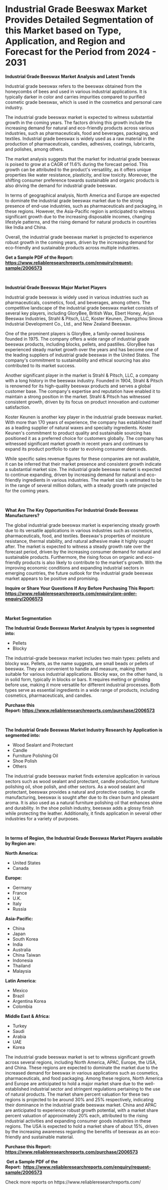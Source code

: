 <p><h1>Industrial Grade Beeswax Market Provides Detailed Segmentation of this Market based on Type, Application, and Region and Forecast for the Period from 2024 - 2031</h1></p><p><strong>Industrial Grade Beeswax Market Analysis and Latest Trends</strong></p>
<p><p>Industrial grade beeswax refers to the beeswax obtained from the honeycombs of bees and used in various industrial applications. It is typically darker in color and carries impurities compared to purified cosmetic grade beeswax, which is used in the cosmetics and personal care industry.</p><p>The industrial grade beeswax market is expected to witness substantial growth in the coming years. The factors driving this growth include the increasing demand for natural and eco-friendly products across various industries, such as pharmaceuticals, food and beverages, packaging, and textiles. Industrial grade beeswax is widely used as a raw material in the production of pharmaceuticals, candles, adhesives, coatings, lubricants, and polishes, among others.</p><p>The market analysis suggests that the market for industrial grade beeswax is poised to grow at a CAGR of 11.6% during the forecast period. This growth can be attributed to the product's versatility, as it offers unique properties like water resistance, plasticity, and low toxicity. Moreover, the shifting consumer preference towards sustainable and organic products is also driving the demand for industrial grade beeswax.</p><p>In terms of geographical analysis, North America and Europe are expected to dominate the industrial grade beeswax market due to the strong presence of end-use industries, such as pharmaceuticals and packaging, in these regions. However, the Asia-Pacific region is anticipated to witness significant growth due to the increasing disposable incomes, changing lifestyle patterns, and the rising demand for natural products in countries like India and China.</p><p>Overall, the industrial grade beeswax market is projected to experience robust growth in the coming years, driven by the increasing demand for eco-friendly and sustainable products across multiple industries.</p></p>
<p><strong>Get a Sample PDF of the Report:&nbsp; <a href="https://www.reliableresearchreports.com/enquiry/request-sample/2006573">https://www.reliableresearchreports.com/enquiry/request-sample/2006573</a></strong></p>
<p>&nbsp;</p>
<p><strong>Industrial Grade Beeswax Major Market Players</strong></p>
<p><p>Industrial grade beeswax is widely used in various industries such as pharmaceuticals, cosmetics, food, and beverages, among others. The competitive landscape of the industrial grade beeswax market consists of several key players, including GloryBee, British Wax, Ebert Honey, Arjun Beeswax Industries, Strahl & Pitsch, LLC, Koster Keunen, Zhengzhou Sinova Industrial Development Co., Ltd., and New Zealand Beeswax.</p><p>One of the prominent players is GloryBee, a family-owned business founded in 1975. The company offers a wide range of industrial grade beeswax products, including blocks, pellets, and pastilles. GloryBee has experienced steady market growth over the years and has become one of the leading suppliers of industrial grade beeswax in the United States. The company's commitment to sustainability and ethical sourcing has also contributed to its market success.</p><p>Another significant player in the market is Strahl & Pitsch, LLC, a company with a long history in the beeswax industry. Founded in 1904, Strahl & Pitsch is renowned for its high-quality beeswax products and serves a global customer base. The company's expertise and reputation have enabled it to maintain a strong position in the market. Strahl & Pitsch has witnessed consistent growth, driven by its focus on product innovation and customer satisfaction.</p><p>Koster Keunen is another key player in the industrial grade beeswax market. With more than 170 years of experience, the company has established itself as a leading supplier of natural waxes and specialty ingredients. Koster Keunen's commitment to product quality and sustainable sourcing has positioned it as a preferred choice for customers globally. The company has witnessed significant market growth in recent years and continues to expand its product portfolio to cater to evolving consumer demands.</p><p>While specific sales revenue figures for these companies are not available, it can be inferred that their market presence and consistent growth indicate a substantial market size. The industrial grade beeswax market is expected to continue expanding, driven by increasing demand for natural and eco-friendly ingredients in various industries. The market size is estimated to be in the range of several million dollars, with a steady growth rate projected for the coming years.</p></p>
<p>&nbsp;</p>
<p><strong>What Are The Key Opportunities For Industrial Grade Beeswax Manufacturers?</strong></p>
<p><p>The global industrial grade beeswax market is experiencing steady growth due to its versatile applications in various industries such as cosmetics, pharmaceuticals, food, and textiles. Beeswax's properties of moisture resistance, thermal stability, and natural adhesive make it highly sought after. The market is expected to witness a steady growth rate over the forecast period, driven by the increasing consumer demand for natural and sustainable products. Furthermore, the rising focus on organic and eco-friendly products is also likely to contribute to the market's growth. With the improving economic conditions and expanding industrial sectors in emerging countries, the future outlook for the industrial grade beeswax market appears to be positive and promising.</p></p>
<p><strong>Inquire or Share Your Questions If Any Before Purchasing This Report: <a href="https://www.reliableresearchreports.com/enquiry/pre-order-enquiry/2006573">https://www.reliableresearchreports.com/enquiry/pre-order-enquiry/2006573</a></strong></p>
<p>&nbsp;</p>
<p><strong>Market Segmentation</strong></p>
<p><strong>The Industrial Grade Beeswax Market Analysis by types is segmented into:</strong></p>
<p><ul><li>Pellets</li><li>Blocky</li></ul></p>
<p><p>The industrial-grade beeswax market includes two main types: pellets and blocky wax. Pellets, as the name suggests, are small beads or pellets of beeswax. They are convenient to handle and measure, making them suitable for various industrial applications. Blocky wax, on the other hand, is in solid form, typically in blocks or bars. It requires melting or grinding before use, making it more versatile for different industrial processes. Both types serve as essential ingredients in a wide range of products, including cosmetics, pharmaceuticals, and candles.</p></p>
<p><strong>Purchase this Report:&nbsp;<a href="https://www.reliableresearchreports.com/purchase/2006573">https://www.reliableresearchreports.com/purchase/2006573</a></strong></p>
<p>&nbsp;</p>
<p><strong>The Industrial Grade Beeswax Market Industry Research by Application is segmented into:</strong></p>
<p><ul><li>Wood Sealant and Protectant</li><li>Candle</li><li>Furniture Polishing Oil</li><li>Shoe Polish</li><li>Others</li></ul></p>
<p><p>The industrial grade beeswax market finds extensive application in various sectors such as wood sealant and protectant, candle production, furniture polishing oil, shoe polish, and other sectors. As a wood sealant and protectant, beeswax provides a natural and protective coating. In candle manufacturing, beeswax is sought after due to its clean burn and pleasant aroma. It is also used as a natural furniture polishing oil that enhances shine and durability. In the shoe polish industry, beeswax adds a glossy finish while protecting the leather. Additionally, it finds application in several other industries for a variety of purposes.</p></p>
<p>&nbsp;</p>
<p><strong>In terms of Region, the Industrial Grade Beeswax Market Players available by Region are:</strong></p>
<p>
    <p> <strong> North America: </strong>
        <ul>
            <li>United States</li>
            <li>Canada</li>
        </ul>
        </p> 
    <p> <strong> Europe: </strong>
        <ul>
            <li>Germany</li>
            <li>France</li>
            <li>U.K.</li>
            <li>Italy</li>
            <li>Russia</li>
        </ul>
        </p> 
    <p> <strong> Asia-Pacific: </strong>
        <ul>
            <li>China</li>
            <li>Japan</li>
            <li>South Korea</li>
            <li>India</li>
            <li>Australia</li>
            <li>China Taiwan</li>
            <li>Indonesia</li>
            <li>Thailand</li>
            <li>Malaysia</li>
        </ul>
        </p> 
    <p> <strong> Latin America: </strong>
        <ul>
            <li>Mexico</li>
            <li>Brazil</li>
            <li>Argentina Korea</li>
            <li>Colombia</li>
        </ul>
        </p> 
    <p> <strong> Middle East & Africa: </strong>
        <ul>
            <li>Turkey</li>
            <li>Saudi</li>
            <li>Arabia</li>
            <li>UAE</li>
            <li>Korea</li>
        </ul>
    </p>
    </p>
<p><p>The industrial grade beeswax market is set to witness significant growth across several regions, including North America, APAC, Europe, the USA, and China. These regions are expected to dominate the market due to the increased demand for beeswax in various applications such as cosmetics, pharmaceuticals, and food packaging. Among these regions, North America and Europe are anticipated to hold a major market share due to the well-established industrial sector and stringent regulations pertaining to the use of natural products. The market share percent valuation for these two regions is projected to be around 30% and 25% respectively, indicating their dominance in the industrial grade beeswax market. China and APAC are anticipated to experience robust growth potential, with a market share percent valuation of approximately 20% each, attributed to the rising industrial activities and expanding consumer goods industries in these regions. The USA is expected to hold a market share of about 15%, driven by the increasing awareness regarding the benefits of beeswax as an eco-friendly and sustainable material.</p></p>
<p><strong>Purchase this Report: <a href="https://www.reliableresearchreports.com/purchase/2006573">https://www.reliableresearchreports.com/purchase/2006573</a></strong></p>
<p>&nbsp;<strong>Get a Sample PDF of the Report:&nbsp;&nbsp;<a href="https://www.reliableresearchreports.com/enquiry/request-sample/2006573">https://www.reliableresearchreports.com/enquiry/request-sample/2006573</a></strong></p>
<p><strong></strong></p>
<p>Check more reports on https://www.reliableresearchreports.com/</p>